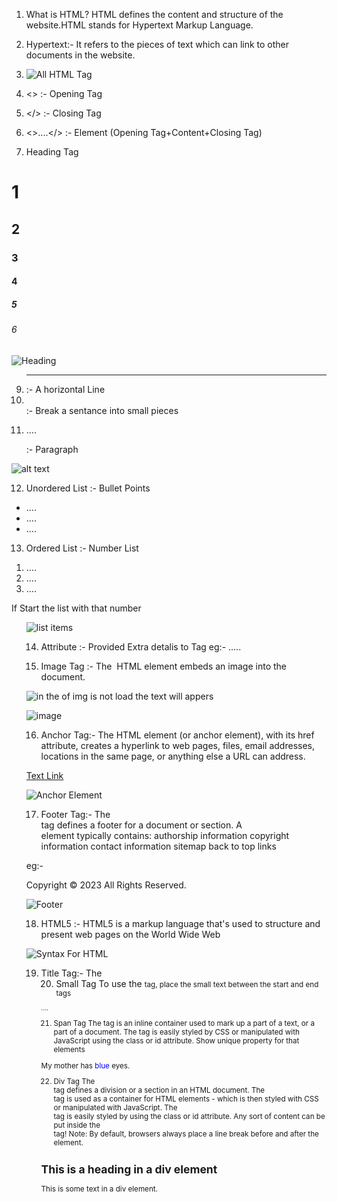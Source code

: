 1) What is HTML?
  HTML defines the content and structure of the website.HTML stands for Hypertext Markup Language.

2) Hypertext:- It refers to the pieces of text which can link to other documents in the website.

3) ![All HTML Tag](<Screenshot 2024-11-08 003845.png>)

5) <> :- Opening Tag
6) </> :- Closing Tag
7) <>....</> :- Element (Opening Tag+Content+Closing Tag)
8) Heading Tag
  <h1>1</h1> 
  <h2>2</h2>
  <h3>3</h3>
  <h4>4</h4>
  <h5>5</h5>
  <h6>6</h6>

![Heading](<Screenshot 2024-11-08 004717-1.png>)

9)  <hr/> :- A horizontal Line
10) <br/> :- Break a sentance into small pieces
11) <p>....</p> :- Paragraph

![alt text](<Screenshot 2024-11-08 221637.png>)

12) Unordered List :- Bullet Points
   <ul>
   <li>....</li>
   <li>....</li>
   <li>....</li>
   </ul>

13) Ordered List :- Number List
   <ol>
   <li>....</li>
   <li>....</li>
   <li>....</li>
   </ol>
  If Start the list with that number
  <ol start = any number>

![list items](<Screenshot 2024-11-08 222739.png>)

14) Attribute :- Provided Extra detalis to Tag
  eg:- <tag attribute = value>.....</tag>

15) Image Tag :- The <img> HTML element embeds an image into the document.
  <img src ="path" alt ="in the of img is not load the text will appers">

![image](<Screenshot 2024-11-08 223743.png>)

16) Anchor Tag:-
The <a> HTML element (or anchor element), with its href attribute, creates a hyperlink to web pages, files, email addresses, locations in the same page, or anything else a URL can address.

  <a href="Path">Text Link</a>

![Anchor Element](<Screenshot 2024-11-08 224513.png>)

17) Footer Tag:-
The <footer> tag defines a footer for a document or section.
A <footer> element typically contains:
authorship information
copyright information
contact information
sitemap
back to top links

eg:-<footer>
      Copyright © 2023 All Rights Reserved.
    </footer>

![Footer](<Screenshot 2024-11-08 225940.png>)

18) HTML5 :-
 HTML5 is a markup language that's used to structure and present web pages on the World Wide Web

![Syntax For HTML](<Screenshot 2024-11-08 230523.png>)

19) Title Tag:- 
The <title> tag defines the title of the document. The title must be text-only, and it is shown in the browser's title bar or in the page's tab.

<title> Showing Title Website </title>

20) Small Tag
 To use the <small> tag, place the small text between the start and end tags

<small>....</small>

21) Span Tag
The <span> tag is an inline container used to mark up a part of a text, or a part of a document.
The <span> tag is easily styled by CSS or manipulated with JavaScript using the class or id attribute.
Show unique property for that elements

<p>My mother has <span style="color:blue">blue</span> eyes.</p>

22) Div Tag
The <div> tag defines a division or a section in an HTML document.
The <div> tag is used as a container for HTML elements - which is then styled with CSS or manipulated with JavaScript.
The <div> tag is easily styled by using the class or id attribute.
Any sort of content can be put inside the <div> tag! 
Note: By default, browsers always place a line break before and after the <div> element.

<div class="myDiv">
  <h2>This is a heading in a div element</h2>
  <p>This is some text in a div element.</p>
</div>

